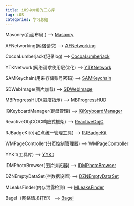 ```yaml
---
title: iOS中常用的三方库
tag: iOS
categories: 学习总结
---
```


Masonry(页面布局 ) --> [Masonry](https://github.com/SnapKit/Masonry)

AFNetworking(网络请求)  --> [AFNetworking](https://github.com/AFNetworking/AFNetworking)

CocoaLumberjack(记录log) --> [CocoaLumberjack](https://github.com/CocoaLumberjack/CocoaLumberjack)

YTKNetwork(网络请求使用层优化) --> [YTKNetwork](https://github.com/yuantiku/YTKNetwork)

SAMKeychain(用来存储账号密码) --> [SAMKeychain](https://github.com/soffes/SAMKeychain)

SDWebImage(图片加载) --> [SDWebImage](https://github.com/SDWebImage/SDWebImage)

MBProgressHUD(进度指示) --> [MBProgressHUD](https://github.com/jdg/MBProgressHUD)

IQKeyboardManager(键盘管理) --> [IQKeyboardManager](https://github.com/hackiftekhar/IQKeyboardManager)

ReactiveObjC(OC响应式框架) --> [ReactiveObjC](https://github.com/ReactiveCocoa/ReactiveObjC)

RJBadgeKit(小红点统一管理工具) --> [RJBadgeKit](https://github.com/RylanJIN/RJBadgeKit)

WMPageController(分页控制管理器) --> [WMPageController](https://github.com/wangmchn/WMPageController)

YYKit(工具库) --> [YYKit](https://github.com/ibireme/YYKit)

IDMPhotoBrowser(图片浏览器) --> [IDMPhotoBrowser](https://github.com/thiagoperes/IDMPhotoBrowser)

DZNEmptyDataSet(空数据设置) --> [DZNEmptyDataSet](https://github.com/dzenbot/DZNEmptyDataSet)

MLeaksFinder(内存泄露检测) --> [MLeaksFinder](https://github.com/Tencent/MLeaksFinder)

Bagel（网络请求打印） --> [Bagel](https://github.com/yagiz/Bagel)